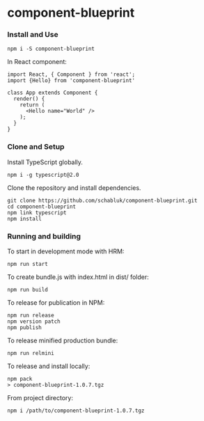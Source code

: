 # component-blueprint
### Install and Use
```
npm i -S component-blueprint
```
In React component:
```
import React, { Component } from 'react';
import {Hello} from 'component-blueprint'

class App extends Component {
  render() {
    return (
      <Hello name="World" />
    );
  }
}
```
### Clone and Setup
Install TypeScript globally.
```
npm i -g typescript@2.0
```
Clone the repository and install dependencies.
```
git clone https://github.com/schabluk/component-blueprint.git
cd component-blueprint
npm link typescript
npm install
```
### Running and building
To start in development mode with HRM:
```
npm run start
```
To create bundle.js with index.html in dist/ folder:
```
npm run build
```
To release for publication in NPM:
```
npm run release
npm version patch
npm publish
```
To release minified production bundle:
```
npm run relmini
```
To release and install locally:
```
npm pack
> component-blueprint-1.0.7.tgz
```
From project directory:
```
npm i /path/to/component-blueprint-1.0.7.tgz
```
